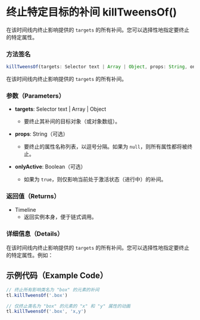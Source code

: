 # 终止特定目标的补间 killTweensOf()

在该时间线内终止影响提供的 `targets` 的所有补间。您可以选择性地指定要终止的特定属性。

### 方法签名

```typescript
killTweensOf(targets: Selector text | Array | Object, props: String, onlyActive: Boolean): Timeline
```

在该时间线内终止影响提供的 `targets` 的所有补间。

### 参数（Parameters）

- **targets**: Selector text | Array | Object

  - 要终止其补间的目标对象（或对象数组）。

- **props**: String（可选）

  - 要终止的属性名称列表，以逗号分隔。如果为 `null`，则所有属性都将被终止。

- **onlyActive**: Boolean（可选）
  - 如果为 `true`，则仅影响当前处于激活状态（进行中）的补间。

### 返回值（Returns）

- Timeline
  - 返回实例本身，便于链式调用。

### 详细信息（Details）

在该时间线内终止影响提供的 `targets` 的所有补间。您可以选择性地指定要终止的特定属性。例如：

## 示例代码（Example Code）

```javascript
// 终止所有影响类名为 "box" 的元素的补间
tl.killTweensOf('.box')

// 仅终止类名为 "box" 的元素的 "x" 和 "y" 属性的动画
tl.killTweensOf('.box', 'x,y')
```
